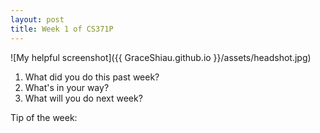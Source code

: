 ```yaml
---
layout: post
title: Week 1 of CS371P
---
```

![My helpful screenshot]({{ GraceShiau.github.io }}/assets/headshot.jpg)

1. What did you do this past week?
2. What's in your way?
3. What will you do next week?



Tip of the week: 

<script>
  (function(i,s,o,g,r,a,m){i['GoogleAnalyticsObject']=r;i[r]=i[r]||function(){
  (i[r].q=i[r].q||[]).push(arguments)},i[r].l=1*new Date();a=s.createElement(o),
  m=s.getElementsByTagName(o)[0];a.async=1;a.src=g;m.parentNode.insertBefore(a,m)
  })(window,document,'script','//www.google-analytics.com/analytics.js','ga');

  ga('create', 'UA-73081993-1', 'auto');
  ga('send', 'pageview');

</script>

